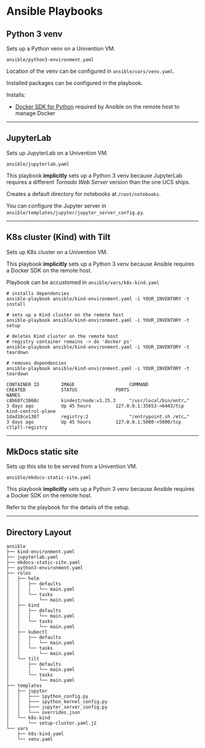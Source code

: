 # Ansible Playbooks

## Python 3 venv

Sets up a Python venv on a Univention VM.

`ansible/python3-environment.yaml`

Location of the venv can be configured in `ansible/vars/venv.yaml`.

Installed packages can be configured in the playbook.

Installs:

- [Docker SDK for Python](https://docker-py.readthedocs.io/en/stable/)
  required by Ansible on the remote host to manage Docker

---

## JupyterLab

Sets up JupyterLab on a Univention VM.

`ansible/jupyterlab.yaml`

This playbook **implicitly** sets up a Python 3 venv because JupyterLab requires a different *Tornado Web Server* version than the one UCS ships.

Creates a default directory for notebooks at `/root/notebooks`.

You can configure the Jupyter server in `ansible/templates/jupyter/jupyter_server_config.py`.

---

## K8s cluster (Kind) with Tilt

Sets up K8s cluster on a Univention VM.

This playbook **implicitly** sets up a Python 3 venv because Ansible requires a Docker SDK on the remote host.

Playbook can be accustomed in `ansible/vars/k8s-kind.yaml`

```shell title="Usage"
# installs dependencies
ansible-playbook ansible/kind-environment.yaml -i YOUR_INVENTORY -t install

# sets up a Kind cluster on the remote host
ansible-playbook ansible/kind-environment.yaml -i YOUR_INVENTORY -t setup

# deletes Kind cluster on the remote host
# registry container remains -> do 'docker ps'
ansible-playbook ansible/kind-environment.yaml -i YOUR_INVENTORY -t teardown

# removes dependencies
ansible-playbook ansible/kind-environment.yaml -i YOUR_INVENTORY -t teardown
```

```shell title="Docker containers running cluster and local registry"
CONTAINER ID        IMAGE                    COMMAND                  CREATED             STATUS              PORTS                       NAMES
c8b607c3868c        kindest/node:v1.25.3     "/usr/local/bin/entr…"   3 days ago          Up 45 hours         127.0.0.1:35653->6443/tcp   kind-control-plane
1dad18ce1387        registry:2               "/entrypoint.sh /etc…"   3 days ago          Up 45 hours         127.0.0.1:5000->5000/tcp    ctlptl-registry
```

---

## MkDocs static site

Sets up this site to be served from a Univention VM.

`ansible/mkdocs-static-site.yaml`

This playbook **implicitly** sets up a Python 3 venv because Ansible requires a Docker SDK on the remote host.

Refer to the playbook for the details of the setup.

---

## Directory Layout

```shell
ansible
├── kind-environment.yaml
├── jupyterlab.yaml
├── mkdocs-static-site.yaml
├── python3-environment.yaml
├── roles
│   ├── helm
│   │   ├── defaults
│   │   │   └── main.yaml
│   │   └── tasks
│   │       └── main.yaml
│   ├── kind
│   │   ├── defaults
│   │   │   └── main.yaml
│   │   └── tasks
│   │       └── main.yaml
│   ├── kubectl
│   │   ├── defaults
│   │   │   └── main.yaml
│   │   └── tasks
│   │       └── main.yaml
│   └── tilt
│       ├── defaults
│       │   └── main.yaml
│       └── tasks
│           └── main.yaml
├── templates
│   ├── jupyter
│   │   ├─── ipython_config.py
│   │   ├─── ipython_kernel_config.py
│   │   ├─── jupyter_server_config.py
│   │   └─── overrides.json
│   └── k8s-kind
│       └── setup-cluster.yaml.j2
└── vars
    ├── k8s-kind.yaml
    └── venv.yaml
```
